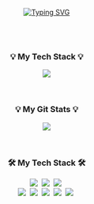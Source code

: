 <br><br>
<p align="center">
   <a href="https://git.io/typing-svg">
      <img src="https://readme-typing-svg.demolab.com?                 font=Yeon+Sung&size=40&pause=1000&color=C7C6F4&background=FFFFFF00&center=true&width=435&lines=HI+there%2C+I'm+YongGyu" alt="Typing SVG" />
   </a>
</p><br><br>

<h3 align="center"> 💡 My Tech Stack 💡</h3>
<p align="center">
    <a href="https://github.com/JYG200">
      <img align="center" src="https://github-readme-stats.vercel.app/api/top-langs/?username=JYG200&layout=compact&theme=transparent&langs_count=10&title_color=C7C6F4&text_color=transparent">
    </a>
</p><br>
   
<h3 align="center">💡 My Git Stats 💡</h3>
<p align="center">
    <a href="https://github.com/JYG200">
      <img align="center" src="https://github-readme-stats.vercel.app/api?username=JYG200&theme=transparent&show_icons=true&title_color=C7C6F4&text_color=transparent">
   </a>
</p><br>

<h3 align="center"> 🛠️ My Tech Stack 🛠️</h3>
<p align="center">
   <img src="https://img.shields.io/badge/HTML5-E34F26?style=for-the-badge&logo=html5&logoColor=white"/></a>&nbsp
   <img src="https://img.shields.io/badge/CSS3-1572B6?style=for-the-badge&logo=css3&logoColor=white"/></a>&nbsp
   <img src="https://img.shields.io/badge/JavaScript-F7DF1E?style=for-the-badge&logo=javascript&logoColor=black"/></a>&nbsp <br>
   <img src="https://img.shields.io/badge/Python-3766AB?style=for-the-badge&logo=Python&logoColor=white"/></a>&nbsp
   <img src="https://img.shields.io/badge/Java-ED8B00?style=for-the-badge&logo=java&logoColor=white"/></a>&nbsp
   <img src="https://img.shields.io/badge/Oracle-F80000?style=for-the-badge&logo=Oracle&logoColor=white"/></a>&nbsp
   <img src="https://img.shields.io/badge/Mysql-E6B91E?style=for-the-badge&logo=MySql&logoColor=white"/></a>&nbsp 
   <img src="https://img.shields.io/badge/GIT-E44C30?style=for-the-badge&logo=git&logoColor=white"/></a>&nbsp
<p><br><br>



   
